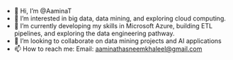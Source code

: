 - 👋 Hi, I’m @AaminaT
- 👀 I’m interested in big data, data mining, and exploring cloud computing.
- 🌱 I’m currently developing my skills in Microsoft Azure, building ETL pipelines, and exploring the data engineering pathway.
- 💞️ I’m looking to collaborate on data mining projects and AI applications
- 📫 How to reach me: Email: aaminathasneemkhaleel@gmail.com

<!---
AaminaT/AaminaT is a ✨ special ✨ repository because its `README.md` (this file) appears on your GitHub profile.
You can click the Preview link to take a look at your changes.
--->

